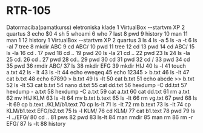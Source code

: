 # RTR-105
Datormaciba(pamatkurss) eletroniska klade
   1  VirtualBox --startvm XP
    2  quartus
    3  echo $0
    4  sh
    5  whoami
    6  who
    7  last
    8  pwd
    9  history
   10  man
   11  man 1
   12  history
1  VirtualBox --startvm XP
    2  quartus
    3  ls
    4  ls -a
    5  ls -a -t
    6  ls -al
    7  tree
    8  mkdir ABC
    9  cd ABC/
   10  pwd
   11  tree
   12  cd
   13  pwd
   14  cd ABC/
   15  ls -la
   16  cd .
   17  pwd
   18  cd ..
   19  pwd
   20  ls -la
   21  cd ..
   22  pwd
   23  ls
   24  ls -la
   25  cd.
   26  cd .
   27  pwd
   28  cd..
   29  pwd
   30  cd
   31  pwd
   32  cd /
   33  pwd
   34  cd
   35  pwd
   36  rmdir ABC/
   37  ls
   38  mkdir EFG
   39  mkdir HIJ
   40  ls -l
   41  touch a.txt
   42  ls - lt
   43  ls -lt
   44  echo eweqeq
   45  echo 12345 > b.txt
   46  ls -lt
   47  cat b.txt
   48  echo 67890 > b.txt
   49  ls -lt
   50  cat b.txt
   51  echo abcde >> b.txt
   52  ls -lt
   53  cat b.txt
   54  nano d.txt
   55  cat dd.txt
   56  hexdump -C dd.txt
   57  hexdump - a.txt
   58  hexdump -C a.txt
   59  cat a.txt
   60  cat dd.txt
   61  rm a.txt
   62  mv HIJ KLM
   63  ls -lt
   64  mv b.txt b.text
   65  ls -lt
   66  rm *v*g.txt
   67  pwd
   68  ls -lt
   69  cp b.text ./KLM/b1.text
   70  cp ls-lt
   71  ls -lt
   72  rm b.text
   73  ls -lt
   74  cp KLM/b1.text EFG/b2.txt
   75  ls -l KLM/
   76  cd KLM/
   77  cat b1.text
   78  pwd
   79  ls -l ../EFG/
   80  cd ..
   81  pws
   82  pwd
   83  ls-lt
   84  man rmdir
   85  man rm
   86  rm -r EFG/
   87  ls -lt
   88  history
